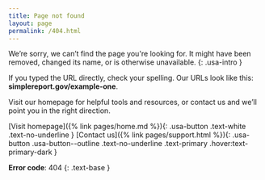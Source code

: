 ```yaml
---
title: Page not found
layout: page
permalink: /404.html
---
```


We’re sorry, we can’t find the page you're looking for. It might have been removed, changed its name, or is otherwise unavailable.
{: .usa-intro }

If you typed the URL directly, check your spelling. Our URLs look like this: **simplereport.gov/example-one**.

Visit our homepage for helpful tools and resources, or contact us and we’ll point you in the right direction.

[Visit homepage]({% link pages/home.md %}){: .usa-button .text-white .text-no-underline }
[Contact us]({% link pages/support.html %}){: .usa-button .usa-button--outline .text-no-underline .text-primary .hover:text-primary-dark }

**Error code**: 404
{: .text-base }
